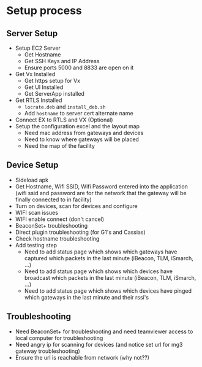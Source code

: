 # Setup process

## Server Setup

-   Setup EC2 Server
    -   Get Hostname
    -   Get SSH Keys and IP Address
    -   Ensure ports 5000 and 8833 are open on it
-   Get Vx Installed
    -   Get https setup for Vx
    -   Get UI Installed
    -   Get ServerApp installed
-   Get RTLS Installed
    -   `locrate.deb` and `install_deb.sh`
    -   Add `hostname` to server cert alternate name
-   Connect EX to RTLS and VX (Optional)
-   Setup the configuration excel and the layout map
    -   Need mac address from gateways and devices
    -   Need to know where gateways will be placed
    -   Need the map of the facility

## Device Setup

-   Sideload apk
-   Get Hostname, Wifi SSID, Wifi Password entered into the application (wifi ssid and password are for the network that the gateway will be finally connected to in facility)
-   Turn on devices, scan for devices and configure
-   WIFI scan issues
-   WIFI enable connect (don't cancel)
-   BeaconSet+ troubleshooting
-   Direct plugin troubleshooting (for G1's and Cassias)
-   Check hostname troubleshooting
-   Add testing step
    -   Need to add status page which shows which gateways have captured which packets in the last minute (iBeacon, TLM, iSmarch, ...)
    -   Need to add status page which shows which devices have broadcast which packets in the last minute (iBeacon, TLM, iSmarch, ...)
    -   Need to add status page which shows which devices have pinged which gateways in the last minute and their rssi's

## Troubleshooting

-   Need BeaconSet+ for troubleshooting and need teamviewer access to local computer for troubleshooting
-   Need angry ip for scanning for devices (and notice set url for mg3 gateway troubleshooting)
-   Ensure the url is reachable from network (why not??)
